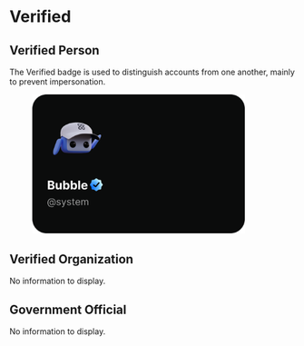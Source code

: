 # Verified

## Verified Person

The Verified badge is used to distinguish accounts from one another, mainly to prevent impersonation.

<figure><img src="../../.gitbook/assets/Verified.png" alt="" width="375"><figcaption></figcaption></figure>

## Verified Organization

No information to display.

## Government Official

No information to display.
